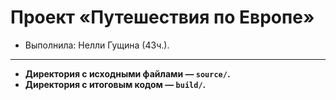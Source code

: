 # Проект «Путешествия по Европе»

* Выполнила: Нелли Гущина (43ч.).

---

- **Директория с исходными файлами — `source/`.**
- **Директория с итоговым кодом — `build/`.**
